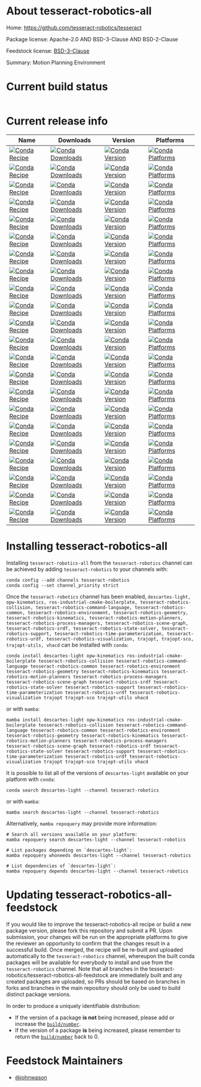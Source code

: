 About tesseract-robotics-all
============================

Home: https://github.com/tesseract-robotics/tesseract

Package license: Apache-2.0 AND BSD-3-Clause AND BSD-2-Clause

Feedstock license: [BSD-3-Clause](https://github.com/tesseract-robotics/tesseract-robotics-all-feedstock/blob/master/LICENSE.txt)

Summary: Motion Planning Environment

Current build status
====================


<table>
</table>

Current release info
====================

| Name | Downloads | Version | Platforms |
| --- | --- | --- | --- |
| [![Conda Recipe](https://img.shields.io/badge/recipe-descartes--light-green.svg)](https://anaconda.org/tesseract-robotics/descartes-light) | [![Conda Downloads](https://img.shields.io/conda/dn/tesseract-robotics/descartes-light.svg)](https://anaconda.org/tesseract-robotics/descartes-light) | [![Conda Version](https://img.shields.io/conda/vn/tesseract-robotics/descartes-light.svg)](https://anaconda.org/tesseract-robotics/descartes-light) | [![Conda Platforms](https://img.shields.io/conda/pn/tesseract-robotics/descartes-light.svg)](https://anaconda.org/tesseract-robotics/descartes-light) |
| [![Conda Recipe](https://img.shields.io/badge/recipe-opw--kinematics-green.svg)](https://anaconda.org/tesseract-robotics/opw-kinematics) | [![Conda Downloads](https://img.shields.io/conda/dn/tesseract-robotics/opw-kinematics.svg)](https://anaconda.org/tesseract-robotics/opw-kinematics) | [![Conda Version](https://img.shields.io/conda/vn/tesseract-robotics/opw-kinematics.svg)](https://anaconda.org/tesseract-robotics/opw-kinematics) | [![Conda Platforms](https://img.shields.io/conda/pn/tesseract-robotics/opw-kinematics.svg)](https://anaconda.org/tesseract-robotics/opw-kinematics) |
| [![Conda Recipe](https://img.shields.io/badge/recipe-ros--industrial--cmake--boilerplate-green.svg)](https://anaconda.org/tesseract-robotics/ros-industrial-cmake-boilerplate) | [![Conda Downloads](https://img.shields.io/conda/dn/tesseract-robotics/ros-industrial-cmake-boilerplate.svg)](https://anaconda.org/tesseract-robotics/ros-industrial-cmake-boilerplate) | [![Conda Version](https://img.shields.io/conda/vn/tesseract-robotics/ros-industrial-cmake-boilerplate.svg)](https://anaconda.org/tesseract-robotics/ros-industrial-cmake-boilerplate) | [![Conda Platforms](https://img.shields.io/conda/pn/tesseract-robotics/ros-industrial-cmake-boilerplate.svg)](https://anaconda.org/tesseract-robotics/ros-industrial-cmake-boilerplate) |
| [![Conda Recipe](https://img.shields.io/badge/recipe-tesseract--robotics--collision-green.svg)](https://anaconda.org/tesseract-robotics/tesseract-robotics-collision) | [![Conda Downloads](https://img.shields.io/conda/dn/tesseract-robotics/tesseract-robotics-collision.svg)](https://anaconda.org/tesseract-robotics/tesseract-robotics-collision) | [![Conda Version](https://img.shields.io/conda/vn/tesseract-robotics/tesseract-robotics-collision.svg)](https://anaconda.org/tesseract-robotics/tesseract-robotics-collision) | [![Conda Platforms](https://img.shields.io/conda/pn/tesseract-robotics/tesseract-robotics-collision.svg)](https://anaconda.org/tesseract-robotics/tesseract-robotics-collision) |
| [![Conda Recipe](https://img.shields.io/badge/recipe-tesseract--robotics--command--language-green.svg)](https://anaconda.org/tesseract-robotics/tesseract-robotics-command-language) | [![Conda Downloads](https://img.shields.io/conda/dn/tesseract-robotics/tesseract-robotics-command-language.svg)](https://anaconda.org/tesseract-robotics/tesseract-robotics-command-language) | [![Conda Version](https://img.shields.io/conda/vn/tesseract-robotics/tesseract-robotics-command-language.svg)](https://anaconda.org/tesseract-robotics/tesseract-robotics-command-language) | [![Conda Platforms](https://img.shields.io/conda/pn/tesseract-robotics/tesseract-robotics-command-language.svg)](https://anaconda.org/tesseract-robotics/tesseract-robotics-command-language) |
| [![Conda Recipe](https://img.shields.io/badge/recipe-tesseract--robotics--common-green.svg)](https://anaconda.org/tesseract-robotics/tesseract-robotics-common) | [![Conda Downloads](https://img.shields.io/conda/dn/tesseract-robotics/tesseract-robotics-common.svg)](https://anaconda.org/tesseract-robotics/tesseract-robotics-common) | [![Conda Version](https://img.shields.io/conda/vn/tesseract-robotics/tesseract-robotics-common.svg)](https://anaconda.org/tesseract-robotics/tesseract-robotics-common) | [![Conda Platforms](https://img.shields.io/conda/pn/tesseract-robotics/tesseract-robotics-common.svg)](https://anaconda.org/tesseract-robotics/tesseract-robotics-common) |
| [![Conda Recipe](https://img.shields.io/badge/recipe-tesseract--robotics--environment-green.svg)](https://anaconda.org/tesseract-robotics/tesseract-robotics-environment) | [![Conda Downloads](https://img.shields.io/conda/dn/tesseract-robotics/tesseract-robotics-environment.svg)](https://anaconda.org/tesseract-robotics/tesseract-robotics-environment) | [![Conda Version](https://img.shields.io/conda/vn/tesseract-robotics/tesseract-robotics-environment.svg)](https://anaconda.org/tesseract-robotics/tesseract-robotics-environment) | [![Conda Platforms](https://img.shields.io/conda/pn/tesseract-robotics/tesseract-robotics-environment.svg)](https://anaconda.org/tesseract-robotics/tesseract-robotics-environment) |
| [![Conda Recipe](https://img.shields.io/badge/recipe-tesseract--robotics--geometry-green.svg)](https://anaconda.org/tesseract-robotics/tesseract-robotics-geometry) | [![Conda Downloads](https://img.shields.io/conda/dn/tesseract-robotics/tesseract-robotics-geometry.svg)](https://anaconda.org/tesseract-robotics/tesseract-robotics-geometry) | [![Conda Version](https://img.shields.io/conda/vn/tesseract-robotics/tesseract-robotics-geometry.svg)](https://anaconda.org/tesseract-robotics/tesseract-robotics-geometry) | [![Conda Platforms](https://img.shields.io/conda/pn/tesseract-robotics/tesseract-robotics-geometry.svg)](https://anaconda.org/tesseract-robotics/tesseract-robotics-geometry) |
| [![Conda Recipe](https://img.shields.io/badge/recipe-tesseract--robotics--kinematics-green.svg)](https://anaconda.org/tesseract-robotics/tesseract-robotics-kinematics) | [![Conda Downloads](https://img.shields.io/conda/dn/tesseract-robotics/tesseract-robotics-kinematics.svg)](https://anaconda.org/tesseract-robotics/tesseract-robotics-kinematics) | [![Conda Version](https://img.shields.io/conda/vn/tesseract-robotics/tesseract-robotics-kinematics.svg)](https://anaconda.org/tesseract-robotics/tesseract-robotics-kinematics) | [![Conda Platforms](https://img.shields.io/conda/pn/tesseract-robotics/tesseract-robotics-kinematics.svg)](https://anaconda.org/tesseract-robotics/tesseract-robotics-kinematics) |
| [![Conda Recipe](https://img.shields.io/badge/recipe-tesseract--robotics--motion--planners-green.svg)](https://anaconda.org/tesseract-robotics/tesseract-robotics-motion-planners) | [![Conda Downloads](https://img.shields.io/conda/dn/tesseract-robotics/tesseract-robotics-motion-planners.svg)](https://anaconda.org/tesseract-robotics/tesseract-robotics-motion-planners) | [![Conda Version](https://img.shields.io/conda/vn/tesseract-robotics/tesseract-robotics-motion-planners.svg)](https://anaconda.org/tesseract-robotics/tesseract-robotics-motion-planners) | [![Conda Platforms](https://img.shields.io/conda/pn/tesseract-robotics/tesseract-robotics-motion-planners.svg)](https://anaconda.org/tesseract-robotics/tesseract-robotics-motion-planners) |
| [![Conda Recipe](https://img.shields.io/badge/recipe-tesseract--robotics--process--managers-green.svg)](https://anaconda.org/tesseract-robotics/tesseract-robotics-process-managers) | [![Conda Downloads](https://img.shields.io/conda/dn/tesseract-robotics/tesseract-robotics-process-managers.svg)](https://anaconda.org/tesseract-robotics/tesseract-robotics-process-managers) | [![Conda Version](https://img.shields.io/conda/vn/tesseract-robotics/tesseract-robotics-process-managers.svg)](https://anaconda.org/tesseract-robotics/tesseract-robotics-process-managers) | [![Conda Platforms](https://img.shields.io/conda/pn/tesseract-robotics/tesseract-robotics-process-managers.svg)](https://anaconda.org/tesseract-robotics/tesseract-robotics-process-managers) |
| [![Conda Recipe](https://img.shields.io/badge/recipe-tesseract--robotics--scene--graph-green.svg)](https://anaconda.org/tesseract-robotics/tesseract-robotics-scene-graph) | [![Conda Downloads](https://img.shields.io/conda/dn/tesseract-robotics/tesseract-robotics-scene-graph.svg)](https://anaconda.org/tesseract-robotics/tesseract-robotics-scene-graph) | [![Conda Version](https://img.shields.io/conda/vn/tesseract-robotics/tesseract-robotics-scene-graph.svg)](https://anaconda.org/tesseract-robotics/tesseract-robotics-scene-graph) | [![Conda Platforms](https://img.shields.io/conda/pn/tesseract-robotics/tesseract-robotics-scene-graph.svg)](https://anaconda.org/tesseract-robotics/tesseract-robotics-scene-graph) |
| [![Conda Recipe](https://img.shields.io/badge/recipe-tesseract--robotics--srdf-green.svg)](https://anaconda.org/tesseract-robotics/tesseract-robotics-srdf) | [![Conda Downloads](https://img.shields.io/conda/dn/tesseract-robotics/tesseract-robotics-srdf.svg)](https://anaconda.org/tesseract-robotics/tesseract-robotics-srdf) | [![Conda Version](https://img.shields.io/conda/vn/tesseract-robotics/tesseract-robotics-srdf.svg)](https://anaconda.org/tesseract-robotics/tesseract-robotics-srdf) | [![Conda Platforms](https://img.shields.io/conda/pn/tesseract-robotics/tesseract-robotics-srdf.svg)](https://anaconda.org/tesseract-robotics/tesseract-robotics-srdf) |
| [![Conda Recipe](https://img.shields.io/badge/recipe-tesseract--robotics--state--solver-green.svg)](https://anaconda.org/tesseract-robotics/tesseract-robotics-state-solver) | [![Conda Downloads](https://img.shields.io/conda/dn/tesseract-robotics/tesseract-robotics-state-solver.svg)](https://anaconda.org/tesseract-robotics/tesseract-robotics-state-solver) | [![Conda Version](https://img.shields.io/conda/vn/tesseract-robotics/tesseract-robotics-state-solver.svg)](https://anaconda.org/tesseract-robotics/tesseract-robotics-state-solver) | [![Conda Platforms](https://img.shields.io/conda/pn/tesseract-robotics/tesseract-robotics-state-solver.svg)](https://anaconda.org/tesseract-robotics/tesseract-robotics-state-solver) |
| [![Conda Recipe](https://img.shields.io/badge/recipe-tesseract--robotics--support-green.svg)](https://anaconda.org/tesseract-robotics/tesseract-robotics-support) | [![Conda Downloads](https://img.shields.io/conda/dn/tesseract-robotics/tesseract-robotics-support.svg)](https://anaconda.org/tesseract-robotics/tesseract-robotics-support) | [![Conda Version](https://img.shields.io/conda/vn/tesseract-robotics/tesseract-robotics-support.svg)](https://anaconda.org/tesseract-robotics/tesseract-robotics-support) | [![Conda Platforms](https://img.shields.io/conda/pn/tesseract-robotics/tesseract-robotics-support.svg)](https://anaconda.org/tesseract-robotics/tesseract-robotics-support) |
| [![Conda Recipe](https://img.shields.io/badge/recipe-tesseract--robotics--time--parameterization-green.svg)](https://anaconda.org/tesseract-robotics/tesseract-robotics-time-parameterization) | [![Conda Downloads](https://img.shields.io/conda/dn/tesseract-robotics/tesseract-robotics-time-parameterization.svg)](https://anaconda.org/tesseract-robotics/tesseract-robotics-time-parameterization) | [![Conda Version](https://img.shields.io/conda/vn/tesseract-robotics/tesseract-robotics-time-parameterization.svg)](https://anaconda.org/tesseract-robotics/tesseract-robotics-time-parameterization) | [![Conda Platforms](https://img.shields.io/conda/pn/tesseract-robotics/tesseract-robotics-time-parameterization.svg)](https://anaconda.org/tesseract-robotics/tesseract-robotics-time-parameterization) |
| [![Conda Recipe](https://img.shields.io/badge/recipe-tesseract--robotics--urdf-green.svg)](https://anaconda.org/tesseract-robotics/tesseract-robotics-urdf) | [![Conda Downloads](https://img.shields.io/conda/dn/tesseract-robotics/tesseract-robotics-urdf.svg)](https://anaconda.org/tesseract-robotics/tesseract-robotics-urdf) | [![Conda Version](https://img.shields.io/conda/vn/tesseract-robotics/tesseract-robotics-urdf.svg)](https://anaconda.org/tesseract-robotics/tesseract-robotics-urdf) | [![Conda Platforms](https://img.shields.io/conda/pn/tesseract-robotics/tesseract-robotics-urdf.svg)](https://anaconda.org/tesseract-robotics/tesseract-robotics-urdf) |
| [![Conda Recipe](https://img.shields.io/badge/recipe-tesseract--robotics--visualization-green.svg)](https://anaconda.org/tesseract-robotics/tesseract-robotics-visualization) | [![Conda Downloads](https://img.shields.io/conda/dn/tesseract-robotics/tesseract-robotics-visualization.svg)](https://anaconda.org/tesseract-robotics/tesseract-robotics-visualization) | [![Conda Version](https://img.shields.io/conda/vn/tesseract-robotics/tesseract-robotics-visualization.svg)](https://anaconda.org/tesseract-robotics/tesseract-robotics-visualization) | [![Conda Platforms](https://img.shields.io/conda/pn/tesseract-robotics/tesseract-robotics-visualization.svg)](https://anaconda.org/tesseract-robotics/tesseract-robotics-visualization) |
| [![Conda Recipe](https://img.shields.io/badge/recipe-trajopt-green.svg)](https://anaconda.org/tesseract-robotics/trajopt) | [![Conda Downloads](https://img.shields.io/conda/dn/tesseract-robotics/trajopt.svg)](https://anaconda.org/tesseract-robotics/trajopt) | [![Conda Version](https://img.shields.io/conda/vn/tesseract-robotics/trajopt.svg)](https://anaconda.org/tesseract-robotics/trajopt) | [![Conda Platforms](https://img.shields.io/conda/pn/tesseract-robotics/trajopt.svg)](https://anaconda.org/tesseract-robotics/trajopt) |
| [![Conda Recipe](https://img.shields.io/badge/recipe-trajopt--sco-green.svg)](https://anaconda.org/tesseract-robotics/trajopt-sco) | [![Conda Downloads](https://img.shields.io/conda/dn/tesseract-robotics/trajopt-sco.svg)](https://anaconda.org/tesseract-robotics/trajopt-sco) | [![Conda Version](https://img.shields.io/conda/vn/tesseract-robotics/trajopt-sco.svg)](https://anaconda.org/tesseract-robotics/trajopt-sco) | [![Conda Platforms](https://img.shields.io/conda/pn/tesseract-robotics/trajopt-sco.svg)](https://anaconda.org/tesseract-robotics/trajopt-sco) |
| [![Conda Recipe](https://img.shields.io/badge/recipe-trajopt--utils-green.svg)](https://anaconda.org/tesseract-robotics/trajopt-utils) | [![Conda Downloads](https://img.shields.io/conda/dn/tesseract-robotics/trajopt-utils.svg)](https://anaconda.org/tesseract-robotics/trajopt-utils) | [![Conda Version](https://img.shields.io/conda/vn/tesseract-robotics/trajopt-utils.svg)](https://anaconda.org/tesseract-robotics/trajopt-utils) | [![Conda Platforms](https://img.shields.io/conda/pn/tesseract-robotics/trajopt-utils.svg)](https://anaconda.org/tesseract-robotics/trajopt-utils) |
| [![Conda Recipe](https://img.shields.io/badge/recipe-vhacd-green.svg)](https://anaconda.org/tesseract-robotics/vhacd) | [![Conda Downloads](https://img.shields.io/conda/dn/tesseract-robotics/vhacd.svg)](https://anaconda.org/tesseract-robotics/vhacd) | [![Conda Version](https://img.shields.io/conda/vn/tesseract-robotics/vhacd.svg)](https://anaconda.org/tesseract-robotics/vhacd) | [![Conda Platforms](https://img.shields.io/conda/pn/tesseract-robotics/vhacd.svg)](https://anaconda.org/tesseract-robotics/vhacd) |

Installing tesseract-robotics-all
=================================

Installing `tesseract-robotics-all` from the `tesseract-robotics` channel can be achieved by adding `tesseract-robotics` to your channels with:

```
conda config --add channels tesseract-robotics
conda config --set channel_priority strict
```

Once the `tesseract-robotics` channel has been enabled, `descartes-light, opw-kinematics, ros-industrial-cmake-boilerplate, tesseract-robotics-collision, tesseract-robotics-command-language, tesseract-robotics-common, tesseract-robotics-environment, tesseract-robotics-geometry, tesseract-robotics-kinematics, tesseract-robotics-motion-planners, tesseract-robotics-process-managers, tesseract-robotics-scene-graph, tesseract-robotics-srdf, tesseract-robotics-state-solver, tesseract-robotics-support, tesseract-robotics-time-parameterization, tesseract-robotics-urdf, tesseract-robotics-visualization, trajopt, trajopt-sco, trajopt-utils, vhacd` can be installed with `conda`:

```
conda install descartes-light opw-kinematics ros-industrial-cmake-boilerplate tesseract-robotics-collision tesseract-robotics-command-language tesseract-robotics-common tesseract-robotics-environment tesseract-robotics-geometry tesseract-robotics-kinematics tesseract-robotics-motion-planners tesseract-robotics-process-managers tesseract-robotics-scene-graph tesseract-robotics-srdf tesseract-robotics-state-solver tesseract-robotics-support tesseract-robotics-time-parameterization tesseract-robotics-urdf tesseract-robotics-visualization trajopt trajopt-sco trajopt-utils vhacd
```

or with `mamba`:

```
mamba install descartes-light opw-kinematics ros-industrial-cmake-boilerplate tesseract-robotics-collision tesseract-robotics-command-language tesseract-robotics-common tesseract-robotics-environment tesseract-robotics-geometry tesseract-robotics-kinematics tesseract-robotics-motion-planners tesseract-robotics-process-managers tesseract-robotics-scene-graph tesseract-robotics-srdf tesseract-robotics-state-solver tesseract-robotics-support tesseract-robotics-time-parameterization tesseract-robotics-urdf tesseract-robotics-visualization trajopt trajopt-sco trajopt-utils vhacd
```

It is possible to list all of the versions of `descartes-light` available on your platform with `conda`:

```
conda search descartes-light --channel tesseract-robotics
```

or with `mamba`:

```
mamba search descartes-light --channel tesseract-robotics
```

Alternatively, `mamba repoquery` may provide more information:

```
# Search all versions available on your platform:
mamba repoquery search descartes-light --channel tesseract-robotics

# List packages depending on `descartes-light`:
mamba repoquery whoneeds descartes-light --channel tesseract-robotics

# List dependencies of `descartes-light`:
mamba repoquery depends descartes-light --channel tesseract-robotics
```




Updating tesseract-robotics-all-feedstock
=========================================

If you would like to improve the tesseract-robotics-all recipe or build a new
package version, please fork this repository and submit a PR. Upon submission,
your changes will be run on the appropriate platforms to give the reviewer an
opportunity to confirm that the changes result in a successful build. Once
merged, the recipe will be re-built and uploaded automatically to the
`tesseract-robotics` channel, whereupon the built conda packages will be available for
everybody to install and use from the `tesseract-robotics` channel.
Note that all branches in the tesseract-robotics/tesseract-robotics-all-feedstock are
immediately built and any created packages are uploaded, so PRs should be based
on branches in forks and branches in the main repository should only be used to
build distinct package versions.

In order to produce a uniquely identifiable distribution:
 * If the version of a package **is not** being increased, please add or increase
   the [``build/number``](https://docs.conda.io/projects/conda-build/en/latest/resources/define-metadata.html#build-number-and-string).
 * If the version of a package **is** being increased, please remember to return
   the [``build/number``](https://docs.conda.io/projects/conda-build/en/latest/resources/define-metadata.html#build-number-and-string)
   back to 0.

Feedstock Maintainers
=====================

* [@johnwason](https://github.com/johnwason/)

